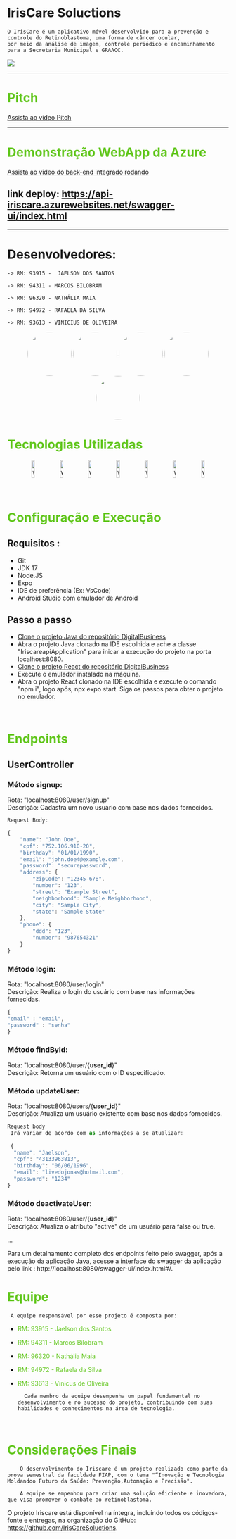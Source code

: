 # IrisCare Soluctions

    O IrisCare é um aplicativo móvel desenvolvido para a prevenção e controle do Retinoblastoma, uma forma de câncer ocular, 
    por meio da análise de imagem, controle periódico e encaminhamento para a Secretaria Municipal e GRAACC.


<img align="center" src="https://github.com/IrisCareSoluctions/HybridMobile/blob/main/assets/evidencia4.png" />

----
# <span style="color: #63C71F;">Pitch</span>

[Assista ao video Pitch](https://youtu.be/0_QOPCaIbMc)

----

# <span style="color: #63C71F;">Demonstração WebApp da Azure </span>

[Assista ao video do back-end integrado rodando](https://www.youtube.com/watch?v=kX0do_P3T9E)

## link deploy: https://api-iriscare.azurewebsites.net/swagger-ui/index.html


---

# Desenvolvedores:

    -> RM: 93915 -  JAELSON DOS SANTOS

    -> RM: 94311 - MARCOS BILOBRAM

    -> RM: 96320 - NATHÁLIA MAIA

    -> RM: 94972 - RAFAELA DA SILVA

    -> RM: 93613 - VINICIUS DE OLIVEIRA



<div align="center"> 
    <a href="https://github.com/JaelsonJonas">
        <img align="center" height="100" width="100" style="border-radius: 50%;" src="https://avatars.githubusercontent.com/u/101295166?v=4" />
    </a>
    <a href="https://github.com/marcosbilobram">
        <img align="center" height="100" width="100" style="border-radius: 50%;" src="https://avatars.githubusercontent.com/u/92834827?v=4" />
    </a>
    <a href="https://github.com/natmaia">
        <img align="center" height="100" width="100" style="border-radius: 50%;" src="https://avatars.githubusercontent.com/u/105464103?s=96&v=4" />
    </a>
    <a href="https://github.com/gsrafaela">
        <img align="center" height="100" width="100" style="border-radius: 50%;" src="https://avatars.githubusercontent.com/u/99452621?v=4" />
    </a>
    <a href="https://github.com/ViniOlr">
        <img align="center" height="100" width="100" style="border-radius: 50%;" src="https://avatars.githubusercontent.com/u/81593244?v=4" />
    </a>
</div>




# <span style="color: #63C71F;">Tecnologias Utilizadas</span>

          
<div align="center">
    <img align="center" alt="weplant-java" height="40" width="12%" src="https://cdn.jsdelivr.net/gh/devicons/devicon/icons/java/java-original-wordmark.svg" />
    <img align="center" alt="weplant-illustrator" height="40" width="12%" src="https://cdn.jsdelivr.net/gh/devicons/devicon/icons/spring/spring-original-wordmark.svg" />
    <img align="center" alt="weplant-html5" height="40" width="12%" src="https://cdn.jsdelivr.net/gh/devicons/devicon/icons/postgresql/postgresql-original.svg" />
    <img align="center" alt="weplant-react" height="40" width="12%" src="https://cdn.jsdelivr.net/gh/devicons/devicon/icons/react/react-original-wordmark.svg" />
    <img align="center" alt="weplant-nodejs" height="40" width="12%" src="https://cdn.jsdelivr.net/gh/devicons/devicon/icons/python/python-original-wordmark.svg" />
    <img align="center" alt="weplant-nodejs" height="40" width="12%" src="https://cdn.jsdelivr.net/gh/devicons/devicon/icons/csharp/csharp-original.svg" />
    <img align="center" alt="weplant-nodejs" height="40" width="12%" src="https://cdn.jsdelivr.net/gh/devicons/devicon/icons/azure/azure-original.svg" />
          
          

</div>

<br/>

<br/>

# <span style="color: #63C71F;">Configuração e Execução </span>

## Requisitos : 

- Git
- JDK 17
- Node.JS
- Expo
- IDE de preferência (Ex: VsCode)
- Android Studio com emulador de Android

## Passo a passo

- [Clone o projeto Java do repositório DigitalBusiness](https://github.com/IrisCareSoluctions/DigitalBusiness)
- Abra o projeto Java clonado na IDE escolhida e ache a classe "IriscareapiApplication" para inicar a execução do projeto na porta localhost:8080.
- [Clone o projeto React do repositório DigitalBusiness](https://github.com/IrisCareSoluctions/HybridMobile)
- Execute o emulador instalado na máquina.
- Abra o projeto React clonado na IDE escolhida e execute o comando "npm i", logo após, npx expo start. Siga os passos para obter o projeto no emulador.


<br/>

# <span style="color: #63C71F;">Endpoints </span>

## UserController

### Método signup:
Rota: "localhost:8080/user/signup" <br>
Descrição: Cadastra um novo usuário com base nos dados fornecidos.

```js
Request Body:

{
    "name": "John Doe",
    "cpf": "752.106.910-20",
    "birthday": "01/01/1990",
    "email": "john.doe4@example.com",
    "password": "securepassword",
    "address": {
        "zipCode": "12345-678",
        "number": "123",
        "street": "Example Street",
        "neighborhood": "Sample Neighborhood",
        "city": "Sample City",
        "state": "Sample State"
    },
    "phone": {
        "ddd": "123",
        "number": "987654321"
    }
}


```

### Método login:
Rota: "localhost:8080/user/login" <br>
Descrição: Realiza o login do usuário com base nas informações fornecidas.

``` js
{
"email" : "email",
"password" : "senha"
}
```

### Método findById:
Rota: "localhost:8080/user/{**user_id**}" <br>
Descrição: Retorna um usuário com o ID especificado.

### Método updateUser:
Rota: "localhost:8080/users/{**user_id**}" <br>
Descrição: Atualiza um usuário existente com base nos dados fornecidos.

```js
Request body
 Irá variar de acordo com as informações a se atualizar: 
 
 {
  "name": "Jaelson",
  "cpf": "43133963813",
  "birthday": "06/06/1996",
  "email": "livedojonas@hotmail.com",
  "password": "1234"
}


```

### Método deactivateUser:
Rota: "localhost:8080/user/{**user_id**}" <br>
Descrição: Atualiza o atributo "active" de um usuário para false ou true.

...

Para um detalhamento completo dos endpoints feito pelo swagger, após a execução da aplicação Java, acesse a interface do swagger da aplicação pelo link : http://localhost:8080/swagger-ui/index.html#/.


# <span style="color: #63C71F;">Equipe</span>

     A equipe responsável por esse projeto é composta por:

- <span style="color: #63C71F;">RM: 93915 - Jaelson dos Santos </span> 
- <span style="color: #63C71F;">RM: 94311 - Marcos Bilobram </span> 
- <span style="color: #63C71F;">RM: 96320 - Nathália Maia </span> 
- <span style="color: #63C71F;">RM: 94972 - Rafaela da Silva </span>
- <span style="color: #63C71F;">RM: 93613 - Vinicus de Oliveira </span>

        Cada membro da equipe desempenha um papel fundamental no desenvolvimento e no sucesso do projeto, contribuindo com suas habilidades e conhecimentos na área de tecnologia.

<br/>

# <span style="color: #63C71F;">Considerações Finais</span>

        O desenvolvimento do Iriscare é um projeto realizado como parte da prova semestral da faculdade FIAP, com o tema "“Inovação e Tecnologia Moldandoo Futuro da Saúde: Prevenção,Automação e Precisão".

        A equipe se empenhou para criar uma solução eficiente e inovadora, que visa promover o combate ao retinoblastoma.

O projeto Iriscare está disponível na íntegra, incluindo todos os códigos-fonte e entregas, na organização do GitHub: 
https://github.com/IrisCareSoluctions.

<br/>


